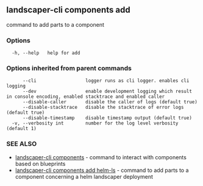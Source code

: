 ## landscaper-cli components add

command to add parts to a component

### Options

```
  -h, --help   help for add
```

### Options inherited from parent commands

```
      --cli                  logger runs as cli logger. enables cli logging
      --dev                  enable development logging which result in console encoding, enabled stacktrace and enabled caller
      --disable-caller       disable the caller of logs (default true)
      --disable-stacktrace   disable the stacktrace of error logs (default true)
      --disable-timestamp    disable timestamp output (default true)
  -v, --verbosity int        number for the log level verbosity (default 1)
```

### SEE ALSO

* [landscaper-cli components](landscaper-cli_components.md)	 - command to interact with components based on blueprints
* [landscaper-cli components add helm-ls](landscaper-cli_components_add_helm-ls.md)	 - command to add parts to a component concerning a helm landscaper deployment

